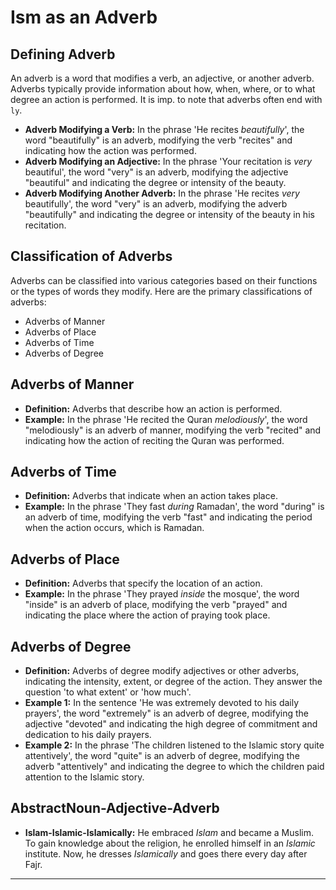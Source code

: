 # Ism as an Adverb

## Defining Adverb
An adverb is a word that modifies a verb, an adjective, or another adverb. Adverbs typically provide information about how, when, where, or to what degree an action is performed. It is imp. to note that adverbs often end with `ly`.
- **Adverb Modifying a Verb:** In the phrase 'He recites *beautifully*', the word "beautifully" is an adverb, modifying the verb "recites" and indicating how the action was performed.
- **Adverb Modifying an Adjective:** In the phrase 'Your recitation is *very* beautiful', the word "very" is an adverb, modifying the adjective "beautiful" and indicating the degree or intensity of the beauty.
- **Adverb Modifying Another Adverb:** In the phrase 'He recites *very* beautifully', the word "very" is an adverb, modifying the adverb "beautifully" and indicating the degree or intensity of the beauty in his recitation.

## Classification of Adverbs
Adverbs can be classified into various categories based on their functions or the types of words they modify. Here are the primary classifications of adverbs:
- Adverbs of Manner
- Adverbs of Place
- Adverbs of Time
- Adverbs of Degree

## Adverbs of Manner
- **Definition:** Adverbs that describe how an action is performed.
- **Example:** In the phrase 'He recited the Quran *melodiously*', the word "melodiously" is an adverb of manner, modifying the verb "recited" and indicating how the action of reciting the Quran was performed.

## Adverbs of Time
- **Definition:** Adverbs that indicate when an action takes place.
- **Example:** In the phrase 'They fast *during* Ramadan', the word "during" is an adverb of time, modifying the verb "fast" and indicating the period when the action occurs, which is Ramadan.

## Adverbs of Place
- **Definition:** Adverbs that specify the location of an action.
- **Example:** In the phrase 'They prayed *inside* the mosque', the word "inside" is an adverb of place, modifying the verb "prayed" and indicating the place where the action of praying took place.

## Adverbs of Degree
- **Definition:** Adverbs of degree modify adjectives or other adverbs, indicating the intensity, extent, or degree of the action. They answer the question 'to what extent' or 'how much'.
- **Example 1:** In the sentence 'He was extremely devoted to his daily prayers', the word "extremely" is an adverb of degree, modifying the adjective "devoted" and indicating the high degree of commitment and dedication to his daily prayers.
- **Example 2:** In the phrase 'The children listened to the Islamic story quite attentively', the word "quite" is an adverb of degree, modifying the adverb "attentively" and indicating the degree to which the children paid attention to the Islamic story.

## AbstractNoun-Adjective-Adverb
- **Islam-Islamic-Islamically:** He embraced *Islam* and became a Muslim. To gain knowledge about the religion, he enrolled himself in an *Islamic* institute. Now, he dresses *Islamically* and goes there every day after Fajr.

---
